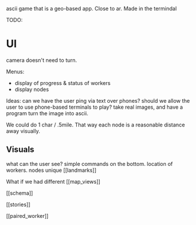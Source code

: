 

ascii game that is a geo-based app. Close to ar. Made in the termindal

TODO:

# UI

camera doesn't need to turn.

Menus:
- display of progress & status of workers
- display nodes


Ideas:
can we have the user ping via text over phones?
should we allow the user to use phone-based terminals to play? 
take real images, and have a program turn the image into ascii.

We could do 1 char / .5mile. That way each node is a reasonable distance away visually. 

## Visuals

what can the user see?
simple commands on the bottom.
location of workers.
nodes
unique [[landmarks]]

What if we had different [[map_views]]

[[schema]]

[[stories]]

[[paired_worker]]
